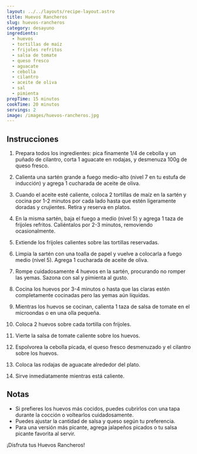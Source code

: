 ```yaml
---
layout: ../../layouts/recipe-layout.astro
title: Huevos Rancheros
slug: huevos-rancheros
category: desayuno
ingredients:
  - huevos
  - tortillas de maíz
  - frijoles refritos
  - salsa de tomate
  - queso fresco
  - aguacate
  - cebolla
  - cilantro
  - aceite de oliva
  - sal
  - pimienta
prepTime: 15 minutos
cookTime: 20 minutos
servings: 2
image: /images/huevos-rancheros.jpg
---
```


## Instrucciones

1. Prepara todos los ingredientes: pica finamente 1/4 de cebolla y un puñado de cilantro, corta 1 aguacate en rodajas, y desmenuza 100g de queso fresco.

2. Calienta una sartén grande a fuego medio-alto (nivel 7 en tu estufa de inducción) y agrega 1 cucharada de aceite de oliva.

3. Cuando el aceite esté caliente, coloca 2 tortillas de maíz en la sartén y cocina por 1-2 minutos por cada lado hasta que estén ligeramente doradas y crujientes. Retira y reserva en platos.

4. En la misma sartén, baja el fuego a medio (nivel 5) y agrega 1 taza de frijoles refritos. Caliéntalos por 2-3 minutos, removiendo ocasionalmente.

5. Extiende los frijoles calientes sobre las tortillas reservadas.

6. Limpia la sartén con una toalla de papel y vuelve a colocarla a fuego medio (nivel 5). Agrega 1 cucharada de aceite de oliva.

7. Rompe cuidadosamente 4 huevos en la sartén, procurando no romper las yemas. Sazona con sal y pimienta al gusto.

8. Cocina los huevos por 3-4 minutos o hasta que las claras estén completamente cocinadas pero las yemas aún líquidas.

9. Mientras los huevos se cocinan, calienta 1 taza de salsa de tomate en el microondas o en una olla pequeña.

10. Coloca 2 huevos sobre cada tortilla con frijoles.

11. Vierte la salsa de tomate caliente sobre los huevos.

12. Espolvorea la cebolla picada, el queso fresco desmenuzado y el cilantro sobre los huevos.

13. Coloca las rodajas de aguacate alrededor del plato.

14. Sirve inmediatamente mientras está caliente.

## Notas

- Si prefieres los huevos más cocidos, puedes cubrirlos con una tapa durante la cocción o voltearlos cuidadosamente.
- Puedes ajustar la cantidad de salsa y queso según tu preferencia.
- Para una versión más picante, agrega jalapeños picados o tu salsa picante favorita al servir.

¡Disfruta tus Huevos Rancheros!

